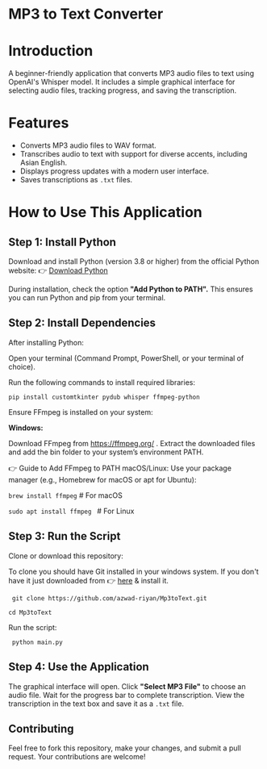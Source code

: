 
# MP3 to Text Converter



# Introduction

A beginner-friendly application that converts MP3 audio files to text using OpenAI's Whisper model. It includes a simple graphical interface for selecting audio files, tracking progress, and saving the transcription.

# Features
- Converts MP3 audio files to WAV format.
- Transcribes audio to text with support for diverse accents, including Asian English.
- Displays progress updates with a modern user interface.
- Saves transcriptions as `.txt` files.




# How to Use This Application
## Step 1: Install Python
Download and install Python (version 3.8 or higher) from the official Python website:
👉 [Download Python](https://www.python.org/downloads/windows/)

During installation, check the option **"Add Python to PATH".**
This ensures you can run Python and pip from your terminal.
## Step 2: Install Dependencies
After installing Python:

Open your terminal (Command Prompt, PowerShell, or your terminal of choice).

Run the following commands to install required libraries:

`
pip install customtkinter pydub whisper ffmpeg-python `

Ensure FFmpeg is installed on your system:

**Windows:**

Download FFmpeg from https://ffmpeg.org/ .
Extract the downloaded files and add the bin folder to your system’s environment PATH.

👉 Guide to Add FFmpeg to PATH macOS/Linux: 
Use your package manager (e.g., Homebrew for macOS or apt for Ubuntu):

`brew install ffmpeg`    # For macOS

`sudo apt install ffmpeg `   # For Linux

## Step 3: Run the Script
Clone or download this repository:

To clone you should have Git installed in your windows system. 
If you don't have it just downloaded from  👉 [here](https://git-scm.com/downloads/win) & install it. 

`
git clone https://github.com/azwad-riyan/Mp3toText.git` 

`cd Mp3toText`

Run the script:

`
python main.py`

## Step 4: Use the Application
The graphical interface will open.
Click **"Select MP3 File"** to choose an audio file.
Wait for the progress bar to complete transcription.
View the transcription in the text box and save it as a `.txt` file.
## Contributing

Feel free to fork this repository, make your changes, and submit a pull request. Your contributions are welcome!

